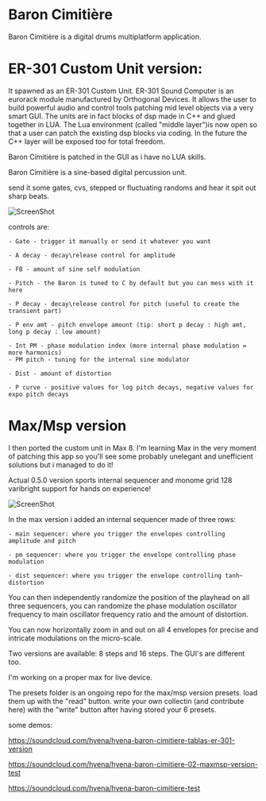 # Baron Cimitière
Baron Cimitière is a digital drums multiplatform application.
# ER-301 Custom Unit version:
It spawned as an ER-301 Custom Unit. ER-301 Sound Computer is an eurorack module manufactured by Orthogonal Devices. It allows the user to build powerful audio and control tools patching mid level objects via a very smart GUI. The units are in fact blocks of dsp made in C++ and glued together in LUA. The Lua environment (called "middle layer")is now open so that a user can patch the existing dsp blocks via coding. In the future the C++ layer will be exposed too for total freedom.

Baron Cimitière is patched in the GUI as i have no LUA skills.

Baron Cimitière is a sine-based digital percussion unit.

send it some gates, cvs, stepped or fluctuating randoms and hear it spit out sharp beats.

![ScreenShot](https://forum.orthogonaldevices.com/uploads/default/original/2X/5/55f72c2036bae2a67e3b0815273e8bff3219eaac.png)

controls are:

    - Gate - trigger it manually or send it whatever you want
    
    - A decay - decay\release control for amplitude
    
    - FB - amount of sine self modulation
    
    - Pitch - the Baron is tuned to C by default but you can mess with it here
    
    - P decay - decay\release control for pitch (useful to create the transient part)
    
    - P env amt - pitch envelope amount (tip: short p decay : high amt, long p decay : low amount)
    
    - Int PM - phase modulation index (more internal phase modulation = more harmonics)
    - PM pitch - tuning for the internal sine modulator
    
    - Dist - amount of distortion
    
    - P curve - positive values for log pitch decays, negative values for expo pitch decays
    


# Max/Msp version

I then ported the custom unit in Max 8. I'm learning Max in the very moment of patching this app so you'll see some probably unelegant and unefficient solutions but i managed to do it!

Actual 0.5.0 version sports internal sequencer and monome grid 128 varibright support for hands on experience!

![ScreenShot](https://forum.orthogonaldevices.com/uploads/default/original/2X/a/a2d64d8b5992d661c97335218ae0d4e897779149.png)

In the max version i added an internal sequencer made of three rows:

    - main sequencer: where you trigger the envelopes controlling amplitude and pitch
    
    - pm sequencer: where you trigger the envelope controlling phase modulation
    
    - dist sequencer: where you trigger the envelope controlling tanh~ distortion
    
You can then independently randomize the position of the playhead on all three sequencers, you can randomize the phase modulation oscillator frequency to main oscillator frequency ratio and the amount of distortion.    

You can now horizontally zoom in and out on all 4 envelopes for precise and intricate modulations on the micro-scale.

Two versions are available: 8 steps and 16 steps. The GUI's are different too.

I'm working on a proper max for live device.

The presets folder is an ongoing repo for the max/msp version presets. load them up with the "read" button. write your own collectin (and contribute here) with the "write" button after having stored your 6 presets.


some demos:

https://soundcloud.com/hyena/hyena-baron-cimitiere-tablas-er-301-version

https://soundcloud.com/hyena/hyena-baron-cimitiere-02-maxmsp-version-test

https://soundcloud.com/hyena/hyena-baron-cimitiere-test




